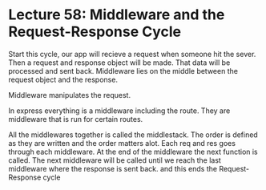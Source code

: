 # Lecture 58: Middleware and the Request-Response Cycle

Start this cycle, our app will recieve a request when someone hit the sever. Then a request and response object will be made. That data will be processed and sent back. Middleware lies on the middle between the request object and the response.

Middleware manipulates the request.

In express everything is a middleware including the route. They are middleware that is run for certain routes.

All the middlewares together is called the middlestack. The order is defined as they are written and the order matters alot. Each req and res goes through each middleware. At the end of the middleware the next function is called. The next middleware will be called until we reach the last middleware where the response is sent back. and this ends the Request-Response cycle